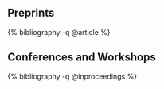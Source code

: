 ## Preprints
{% bibliography -q @article %}


## Conferences and Workshops
{% bibliography -q @inproceedings %}